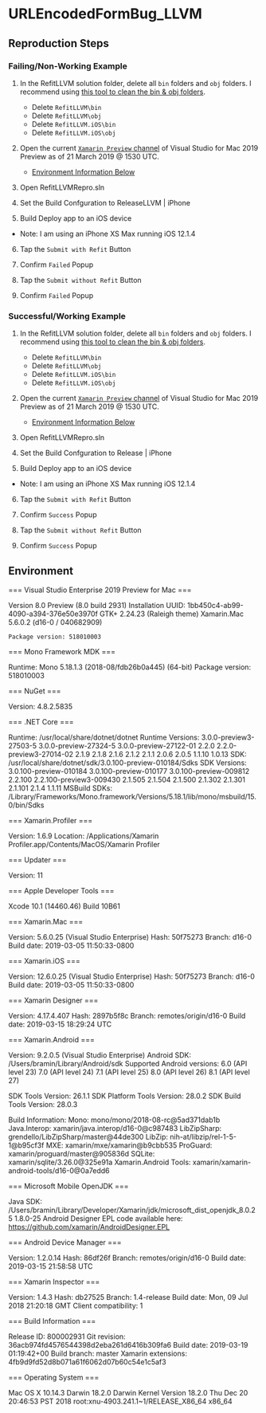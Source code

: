 # URLEncodedFormBug_LLVM

## Reproduction Steps

### Failing/Non-Working Example

1. In the RefitLLVM solution folder, delete all `bin` folders and `obj` folders. I recommend using [this tool to clean the bin & obj folders](https://twitter.com/TheCodeTraveler/status/943920319919636481).
	  - Delete `RefitLLVM\bin`
	  - Delete `RefitLLVM\obj`
	  - Delete `RefitLLVM.iOS\bin`
	  - Delete `RefitLLVM.iOS\obj`  

2. Open the current [`Xamarin Preview` channel](https://user-images.githubusercontent.com/13558917/54733053-9f180b80-4b54-11e9-9768-9595742d34cc.png) of Visual Studio for Mac 2019 Preview as of 21 March 2019 @ 1530 UTC. 
  	- [Environment Information Below](#environment)

3. Open RefitLLVMRepro.sln 

4. Set the Build Confguration to ReleaseLLVM | iPhone

5. Build Deploy app to an iOS device 
  - Note: I am using an iPhone XS Max running iOS 12.1.4

6. Tap the `Submit with Refit` Button

7. Confirm `Failed` Popup 

8. Tap the `Submit without Refit` Button

9. Confirm `Failed` Popup


### Successful/Working Example

1. In the RefitLLVM solution folder, delete all `bin` folders and `obj` folders. I recommend using [this tool to clean the bin & obj folders](https://twitter.com/TheCodeTraveler/status/943920319919636481).
	  - Delete `RefitLLVM\bin`
	  - Delete `RefitLLVM\obj`
	  - Delete `RefitLLVM.iOS\bin`
	  - Delete `RefitLLVM.iOS\obj`  


2. Open the current [`Xamarin Preview` channel](https://user-images.githubusercontent.com/13558917/54733053-9f180b80-4b54-11e9-9768-9595742d34cc.png) of Visual Studio for Mac 2019 Preview as of 21 March 2019 @ 1530 UTC. 
  	- [Environment Information Below](#environment)

3. Open RefitLLVMRepro.sln 

4. Set the Build Confguration to Release | iPhone

5. Build Deploy app to an iOS device 
  - Note: I am using an iPhone XS Max running iOS 12.1.4

6. Tap the `Submit with Refit` Button

7. Confirm `Success` Popup 

8. Tap the `Submit without Refit` Button

9. Confirm `Success` Popup

## Environment

=== Visual Studio Enterprise 2019 Preview for Mac ===

Version 8.0 Preview (8.0 build 2931)
Installation UUID: 1bb450c4-ab99-4090-a394-376e50e3970f
	GTK+ 2.24.23 (Raleigh theme)
	Xamarin.Mac 5.6.0.2 (d16-0 / 040682909)

	Package version: 518010003

=== Mono Framework MDK ===

Runtime:
	Mono 5.18.1.3 (2018-08/fdb26b0a445) (64-bit)
	Package version: 518010003

=== NuGet ===

Version: 4.8.2.5835

=== .NET Core ===

Runtime: /usr/local/share/dotnet/dotnet
Runtime Versions:
	3.0.0-preview3-27503-5
	3.0.0-preview-27324-5
	3.0.0-preview-27122-01
	2.2.0
	2.2.0-preview3-27014-02
	2.1.9
	2.1.8
	2.1.6
	2.1.2
	2.1.1
	2.0.6
	2.0.5
	1.1.10
	1.0.13
SDK: /usr/local/share/dotnet/sdk/3.0.100-preview-010184/Sdks
SDK Versions:
	3.0.100-preview-010184
	3.0.100-preview-010177
	3.0.100-preview-009812
	2.2.100
	2.2.100-preview3-009430
	2.1.505
	2.1.504
	2.1.500
	2.1.302
	2.1.301
	2.1.101
	2.1.4
	1.1.11
MSBuild SDKs: /Library/Frameworks/Mono.framework/Versions/5.18.1/lib/mono/msbuild/15.0/bin/Sdks

=== Xamarin.Profiler ===

Version: 1.6.9
Location: /Applications/Xamarin Profiler.app/Contents/MacOS/Xamarin Profiler

=== Updater ===

Version: 11

=== Apple Developer Tools ===

Xcode 10.1 (14460.46)
Build 10B61

=== Xamarin.Mac ===

Version: 5.6.0.25 (Visual Studio Enterprise)
Hash: 50f75273
Branch: d16-0
Build date: 2019-03-05 11:50:33-0800

=== Xamarin.iOS ===

Version: 12.6.0.25 (Visual Studio Enterprise)
Hash: 50f75273
Branch: d16-0
Build date: 2019-03-05 11:50:33-0800

=== Xamarin Designer ===

Version: 4.17.4.407
Hash: 2897b5f8c
Branch: remotes/origin/d16-0
Build date: 2019-03-15 18:29:24 UTC

=== Xamarin.Android ===

Version: 9.2.0.5 (Visual Studio Enterprise)
Android SDK: /Users/bramin/Library/Android/sdk
	Supported Android versions:
		6.0 (API level 23)
		7.0 (API level 24)
		7.1 (API level 25)
		8.0 (API level 26)
		8.1 (API level 27)

SDK Tools Version: 26.1.1
SDK Platform Tools Version: 28.0.2
SDK Build Tools Version: 28.0.3

Build Information: 
Mono: mono/mono/2018-08-rc@5ad371dab1b
Java.Interop: xamarin/java.interop/d16-0@c987483
LibZipSharp: grendello/LibZipSharp/master@44de300
LibZip: nih-at/libzip/rel-1-5-1@b95cf3f
MXE: xamarin/mxe/xamarin@b9cbb535
ProGuard: xamarin/proguard/master@905836d
SQLite: xamarin/sqlite/3.26.0@325e91a
Xamarin.Android Tools: xamarin/xamarin-android-tools/d16-0@0a7edd6

=== Microsoft Mobile OpenJDK ===

Java SDK: /Users/bramin/Library/Developer/Xamarin/jdk/microsoft_dist_openjdk_8.0.25
1.8.0-25
Android Designer EPL code available here:
https://github.com/xamarin/AndroidDesigner.EPL

=== Android Device Manager ===

Version: 1.2.0.14
Hash: 86df26f
Branch: remotes/origin/d16-0
Build date: 2019-03-15 21:58:58 UTC

=== Xamarin Inspector ===

Version: 1.4.3
Hash: db27525
Branch: 1.4-release
Build date: Mon, 09 Jul 2018 21:20:18 GMT
Client compatibility: 1

=== Build Information ===

Release ID: 800002931
Git revision: 36acb974fd4576544398d2eba261d6416b309fa6
Build date: 2019-03-19 01:19:42+00
Build branch: master
Xamarin extensions: 4fb9d9fd52d8b071a61f6062d07b60c54e1c5af3

=== Operating System ===

Mac OS X 10.14.3
Darwin 18.2.0 Darwin Kernel Version 18.2.0
    Thu Dec 20 20:46:53 PST 2018
    root:xnu-4903.241.1~1/RELEASE_X86_64 x86_64

